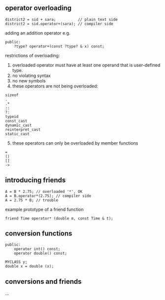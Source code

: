 ## operator overloading
```
district2 = sid + sara;          // plain text side
district2 = sid.operator+(sara); // compiler side
```
adding an addition operator e.g.
```
public:
	?type? operator+(const ?type? & x) const;
```
restrictions of overloading:  
1. overloaded operator must have at least one operand that is user-defined type.
2. no violating syntax
3. no new symbols
4. these operators are not being overloaded:
```
sizeof
.
.*
::
?:
typeid
const_cast
dynamic_cast
reinterpret_cast
static_cast
```
5. these operators can only be overloaded by member functions
```
=
()
[]
->
```

## introducing friends
```
A = B * 2.75; // overloaded '*', OK
A = B.operator*(2.75); // compiler side
A = 2.75 * B; // trouble
```
example prototype of a friend function
```
friend Time operator* (double m, const Time & t);
```

## conversion functions
```
public:
	operator int() const;
	operator double() const;

MYCLASS y;
double x = double (x);
```

## conversions and friends
...
